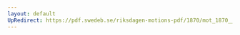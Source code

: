 ```yaml
---
layout: default
UpRedirect: https://pdf.swedeb.se/riksdagen-motions-pdf/1870/mot_1870__ak__00113/mot_1870__ak__00113_002.pdf
---
```


